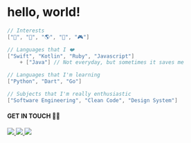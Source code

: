 # hello, world! 

```swift
// Interests
["🎸", "🌿", "🌎", "🔭", "🎮"]

// Languages that I ❤️
["Swift", "Kotlin", "Ruby", "Javascript"]
    + ["Java"] // Not everyday, but sometimes it saves me

// Languages that I'm learning
["Python", "Dart", "Go"]

// Subjects that I'm really enthusiastic
["Software Engineering", "Clean Code", "Design System"]
```

#### GET IN TOUCH 🤙🏽
<a href="https://www.linkedin.com/in/ramonhonorio" alt="LinkedIn">
  <img src="https://img.shields.io/badge/LinkedIn-0077B5?style=for-the-badge&logo=linkedin&logoColor=white">
</a> 

<a href="https://www.twitter.com/ramonilho/" alt="Twitter">
  <img src="https://img.shields.io/badge/Twitter-00ACEE?style=for-the-badge&logo=twitter&logoColor=white">
</a>

<a href="https://www.instagram.com/ramonilho/" alt="Instagram">
  <img src="https://img.shields.io/badge/Instagram-E4405F?style=for-the-badge&logo=instagram&logoColor=white">
</a>
